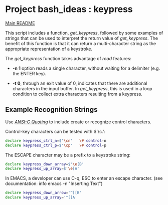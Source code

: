 # Project bash_ideas : keypress

[Main README](README.md)

This script includes a function, *get_keypress*, followed by
some examples of strings that can be used to interpret the
return value of *get_keypress*.  The benefit of this function
is that it can return a multi-character string as the appropriate
representation of a keystroke.

The *get_keypress* function takes advantage of *read* features:

- **-n 1** option reads a single character, without waiting for
  a delimiter (e.g. the ENTER key).

- **-t 0**, through an exit value of 0, indicates that there are
  additional characters in the input buffer.  In *get_keypress*,
  this is used in a loop condition to collect extra characters
  resulting from a keypress.


## Example Recognition Strings

Use [*ANSI-C Quoting*](https://www.gnu.org/software/bash/manual/html_node/ANSI_002dC-Quoting.html\#ANSI_002dC-Quoting)
to include create or recognize control characters.

Control-key characters can be tested with $'\c.':

~~~sh
declare keypress_ctrl_n=$'\cn'   \# control-n
declare keypress_ctrl_p=$'\cp'   \# control-p
~~~

The ESCAPE character may be a prefix to a keystroke
string:

~~~sh
declare keypress_down_array=$'\e[B'
declare keypress_up_array=$'\e[A'
~~~

In EMACS, a developer can use C-q, ESC to enter an escape character.
(see documentation: info emacs -n "Inserting Text")
~~~sh
declare keypress_down_arrow='^[[B'
declare keypress_up_array='^[[A'
~~~



